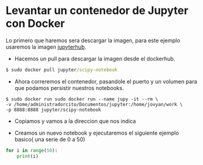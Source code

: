 # Levantar un contenedor de Jupyter con Docker

Lo primero que haremos sera descargar la imagen, para este ejemplo usaremos la imagen [jupyterhub](https://hub.docker.com/r/jupyterhub/jupyterhub/).

* Hacemos un pull para descargar la imagen desde el dockerhub.
```cmd
$ sudo docker pull jupyter/scipy-notebook
```

* Ahora correremos el contenedor, pasandole el puerto y un volumen para que podamos persistir nuestros notebooks.
```
$ sudo docker run sudo docker run --name jupy -it --rm \
-v /home/administradorcito/Documentos/jupyter:/home/jovyan/work \
-p 8888:8888 jupyter/scipy-notebook
```

* Copiamos y vamos a la direccion que nos indica


* Creamos un nuevo notebook y ejecutaremos el siguiente ejemplo basico( una serie de 0 a 50)
```python
for i in range(50):
    print(i)
```
